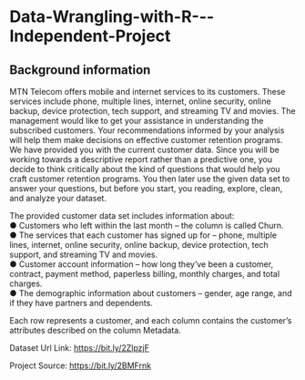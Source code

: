 # Data-Wrangling-with-R---Independent-Project

## Background information<br />
MTN Telecom offers mobile and internet services to its customers. These services
include phone, multiple lines, internet, online security, online backup, device protection,
tech support, and streaming TV and movies. The management would like to get your
assistance in understanding the subscribed customers. Your recommendations informed
by your analysis will help them make decisions on effective customer retention
programs.<br />
We have provided you with the current customer data. Since you will be working towards
a descriptive report rather than a predictive one, you decide to think critically about the
kind of questions that would help you craft customer retention programs. You then later
use the given data set to answer your questions, but before you start, you reading,
explore, clean, and analyze your dataset.<br />

The provided customer data set includes information about:<br />
● Customers who left within the last month – the column is called Churn.<br />
● The services that each customer has signed up for – phone, multiple lines,
internet, online security, online backup, device protection, tech support, and
streaming TV and movies.<br />
● Customer account information – how long they’ve been a customer, contract,
payment method, paperless billing, monthly charges, and total charges.<br />
● The demographic information about customers – gender, age range, and if they
have partners and dependents.<br />

Each row represents a customer, and each column contains the customer’s attributes
described on the column Metadata.

Dataset Url Link: https://bit.ly/2ZlpzjF

Project Source: https://bit.ly/2BMFrnk
